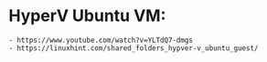 # HyperV Ubuntu VM:
    - https://www.youtube.com/watch?v=YLTdQ7-dmgs
    - https://linuxhint.com/shared_folders_hypver-v_ubuntu_guest/
